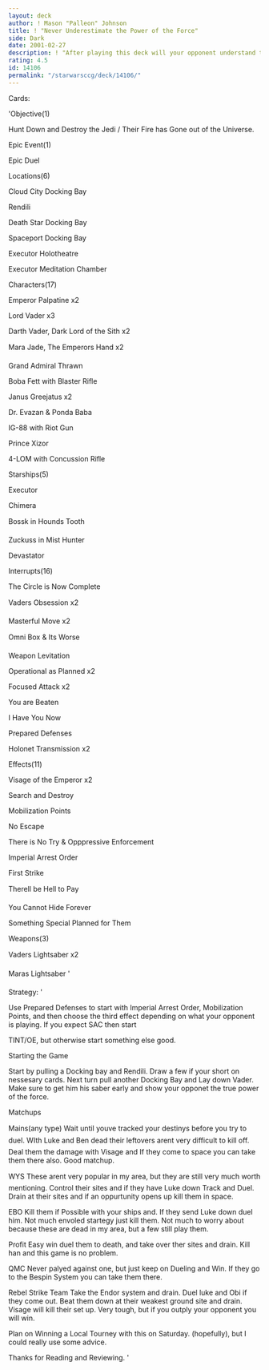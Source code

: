 ```yaml
---
layout: deck
author: ! Mason "Palleon" Johnson
title: ! "Never Underestimate the Power of the Force"
side: Dark
date: 2001-02-27
description: ! "After playing this deck will your opponent understand the true nature of the dark side. As the watch Luke and Ben go on Vacation to the Grave."
rating: 4.5
id: 14106
permalink: "/starwarsccg/deck/14106/"
---
```

Cards: 

'Objective(1) 


Hunt Down and Destroy the Jedi / Their Fire has Gone out of the Universe. 


Epic Event(1) 


Epic Duel 


Locations(6) 


Cloud City Docking Bay 

Rendili 

Death Star Docking Bay 

Spaceport Docking Bay 

Executor Holotheatre 

Executor Meditation Chamber 


Characters(17) 


Emperor Palpatine x2 

Lord Vader x3 

Darth Vader, Dark Lord of the Sith x2 

Mara Jade, The Emperors Hand x2 

Grand Admiral Thrawn 

Boba Fett with Blaster Rifle 

Janus Greejatus x2 

Dr. Evazan & Ponda Baba 

IG-88 with Riot Gun 

Prince Xizor 

4-LOM with Concussion Rifle 


Starships(5) 


Executor 

Chimera 

Bossk in Hounds Tooth 

Zuckuss in Mist Hunter 

Devastator 


Interrupts(16) 


The Circle is Now Complete 

Vaders Obsession x2 

Masterful Move x2 

Omni Box & Its Worse 

Weapon Levitation 

Operational as Planned x2 

Focused Attack x2 

You are Beaten 

I Have You Now 

Prepared Defenses 

Holonet Transmission x2 


Effects(11) 


Visage of the Emperor x2 

Search and Destroy 

Mobilization Points 

No Escape 

There is No Try & Opppressive Enforcement 

Imperial Arrest Order 

First Strike 

Therell be Hell to Pay 

You Cannot Hide Forever 

Something Special Planned for Them 


Weapons(3) 


Vaders Lightsaber x2 

Maras Lightsaber  '

Strategy: '

 
Use Prepared Defenses to start with Imperial Arrest Order, Mobilization Points, and then choose the third effect depending on what your opponent is playing. If you expect SAC then start 

TINT/OE, but otherwise start something else good. 


Starting the Game 


Start by pulling a Docking bay and Rendili. Draw a few if your short on nessesary cards. Next turn pull another Docking Bay and Lay down Vader. Make sure to get him his saber early and show your opponet the true power of the force. 


Matchups 


Mains(any type) Wait until youve tracked your destinys before you try to duel. WIth Luke and Ben dead their leftovers arent very difficult to kill off. Deal them the damage with Visage and If they come to space you can take them there also. Good matchup. 


WYS These arent very popular in my area, but they are still very much worth mentioning. Control their sites and if they have Luke down Track and Duel. Drain at their sites and if an oppurtunity opens up kill them in space. 


EBO Kill them if Possible with your ships and. If they send Luke down duel him. Not much envoled startegy just kill them. Not much to worry about because these are dead in my area, but a few still play them. 


Profit Easy win duel them to death, and take over ther sites and drain. Kill han and this game is no problem. 


QMC Never palyed against one, but just keep on Dueling and Win. If they go to the Bespin System you can take them there. 


Rebel Strike Team Take the Endor system and drain. Duel luke and Obi if they come out. Beat them down at their weakest ground site and drain. Visage will kill their set up. Very tough, but if you outply your opponent you will win. 


Plan on Winning a Local Tourney with this on Saturday. (hopefully), but I could really use some advice. 


Thanks for Reading and Reviewing.  '
